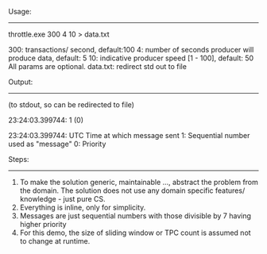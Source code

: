 Usage:
______

throttle.exe 300 4  10 > data.txt

300: transactions/ second, default:100
4: number of seconds producer will produce data, default: 5
10: indicative producer speed [1 - 100], default: 50
All params are optional.
data.txt: redirect std out to file

Output:
_______
(to stdout, so can be redirected to file)

23:24:03.399744:	1 (0)

23:24:03.399744: UTC Time at which message sent
1: Sequential number used as "message"
0: Priority

Steps:
_____
1) To make the solution generic, maintainable ..., abstract the problem from the domain. The solution does not use any domain specific features/ knowledge - just pure CS.
2) Everything is inline, only for simplicity.
3) Messages are just sequential numbers with those divisible by 7 having higher priority
4) For this demo, the size of sliding window or TPC count is assumed not to change at runtime.